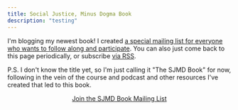 ```yaml
---
title: Social Justice, Minus Dogma Book
description: "testing"
---
```


I'm blogging my newest book! I created [a special mailing list for everyone who wants to follow along and participate](https://hues.ck.page/353dcc23a0). You can also just come back to this page periodically, or subscribe [via RSS]((index.xml)).

P.S. I don't know the title yet, so I'm just calling it "The SJMD Book" for now, following in the vein of the course and podcast and other resources I've created that led to this book.

<center><a target="_blank" rel="noopener noreferrer" href="https://hues.ck.page/353dcc23a0" class="button">Join the SJMD Book Mailing List</a></center>